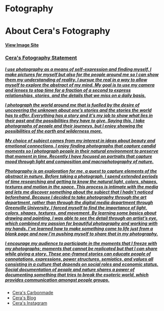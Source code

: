 # Fotography
<!DOCTYPE html>
<html>
  <head><h1>About Cera's Fotography</h1></head>
  <head><a href=https://github.com/ceradouglas95/Fotography/blob/master/Cera's%20Images><h4>View Image Site</h4></head>
  <div>
  <body>
  <p><h3>Cera's Fotography Statement</h3></p>
      <p><h5>I use photography as a means of self-expression and finding myself. I make pictures for myself but also for the people around me so I can show them my understanding of reality. I pursue the real in a way to allow myself to explore the abstract of my mind. My goal is to use my camera and lenses to stop time for a fraction of a second to express relationships, stories, and the details that we miss on a daily basis.</p>
	<p>I photograph the world around me that is fuelled by the desire of uncovering the unknown about one’s stories and the stories the world has to offer. Everything has a story and it’s my job to show what lies in their past and the possibilities they have to give. Saying this, I take photographs of people and their journeys, but I enjoy showing the possibilities of the earth and wilderness more.</p>
	<p>My choice of subject comes from my interest in ideas about beauty and emotional connections. I enjoy finding photographs that capture candid moments so I photograph people in their natural environment to preserve that moment in time. Recently I have focused on portraits that capture mood through light and composition and macrophotography of nature.</p>
Photography is an exploration for me, a quest to capture elements of the abstract in nature. Before taking a photograph, I spend extended periods of time researching and getting to know the natural light, colors, shapes, textures and motion in the space. This process is intimate with the media and lets me discover something about the subject that I hadn’t noticed beforehand. Because I decided to take photography through the art department, rather than through the digital media department through Greenville University, I forced myself to find the importance of light, colors, shapes, textures, and movement. By learning some basics about drawing and painting, I was able to see the detail through an artist’s eye, which combined my passion for beautiful photography and working with my hands. I’ve learned how to make something come to life just from a blank page and now I’m pushing myself to share that in my photography.</p>
	<p>I encourage my audience to participate in the moments that I freeze with my photographs; moments that cannot be replicated but that I can share while giving a story. These one-framed stories can educate people of connotations, expressions, power structures, semiotics, and values all consisting in a culture that depends on social roles and economic status. Social documentation of people and nature shares a power of documenting something that tries to break the esoteric world, which provides communication amongst people groups.</p></h5></p></div>
  </body>
  <div>
  <ul>
    <li><a href=https://my.carbonmade.com/portfolio>Cera's Carbonmade</li>
    <li><a href=https://wordpress.com/view/fotographcera.wordpress.com>Cera's Blog</li>
    <li><a href=https://www.instagram.com/ceradouglasfoto/>Cera's Instagram</li></ul>
</html>

